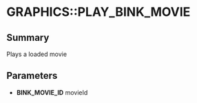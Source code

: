 # GRAPHICS::PLAY_BINK_MOVIE

## Summary
Plays a loaded movie

## Parameters
* **BINK_MOVIE_ID** movieId